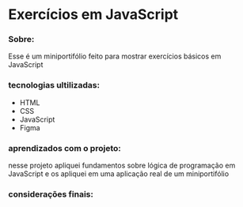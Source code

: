 # Exercícios em JavaScript

### Sobre:
Esse é um miniportifólio feito para mostrar exercícios básicos em JavaScript 

### tecnologias ultilizadas:
- HTML
- CSS
- JavaScript
- Figma

### aprendizados com o projeto: 
nesse projeto apliquei fundamentos sobre lógica de programação em JavaScript e os apliquei em uma aplicação real  de um miniportifólio

### considerações finais:
